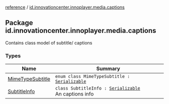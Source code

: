[reference](../index.md) / [id.innovationcenter.innoplayer.media.captions](./index.md)

## Package id.innovationcenter.innoplayer.media.captions

Contains class model of subtitle/ captions

### Types

| Name | Summary |
|---|---|
| [MimeTypeSubtitle](-mime-type-subtitle/index.md) | `enum class MimeTypeSubtitle : `[`Serializable`](https://developer.android.com/reference/java/io/Serializable.html) |
| [SubtitleInfo](-subtitle-info/index.md) | `class SubtitleInfo : `[`Serializable`](https://developer.android.com/reference/java/io/Serializable.html)<br>An captions info |
